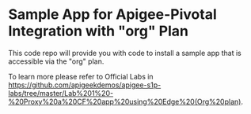 # Sample App for Apigee-Pivotal Integration with "org" Plan

This code repo will provide you with code to install a sample app that is accessible via the "org" plan.

To learn more please refer to Official Labs in https://github.com/apigeekdemos/apigee-s1p-labs/tree/master/Lab%201%20-%20Proxy%20a%20CF%20app%20using%20Edge%20(Org%20plan).
